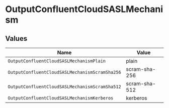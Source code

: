 # OutputConfluentCloudSASLMechanism


## Values

| Name                                           | Value                                          |
| ---------------------------------------------- | ---------------------------------------------- |
| `OutputConfluentCloudSASLMechanismPlain`       | plain                                          |
| `OutputConfluentCloudSASLMechanismScramSha256` | scram-sha-256                                  |
| `OutputConfluentCloudSASLMechanismScramSha512` | scram-sha-512                                  |
| `OutputConfluentCloudSASLMechanismKerberos`    | kerberos                                       |